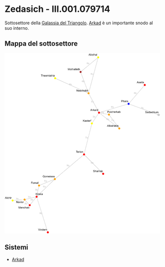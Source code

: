 # Zedasich - III.001.079714
Sottosettore della [Galassia del Triangolo](../galassie/galassia-triangolo.md). [Arkad](/wiki/sistemi/arkad.md) è un importante snodo al suo interno.

## Mappa del sottosettore

![](../../_assets/subsector_draft_2.png)

## Sistemi

- [Arkad](../sistemi/arkad.md)